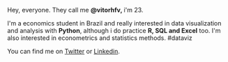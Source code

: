 <p>Hey, everyone. They call me <strong> @vitorhfv,&nbsp;</strong>i'm 23.</p>
<p>I'm a economics student in Brazil and really interested in data visualization and analysis with <strong>Python</strong>, although i do practice <strong>R, SQL and Excel</strong> too. I'm also interested in econometrics and statistics methods. #dataviz</p>
<p>You can find me on <a href="http://twitter.com/vitorfvieir">Twitter</a> or <a href="https://www.linkedin.com/in/vitor-vieira-832468220/">Linkedin</a>.</p>
